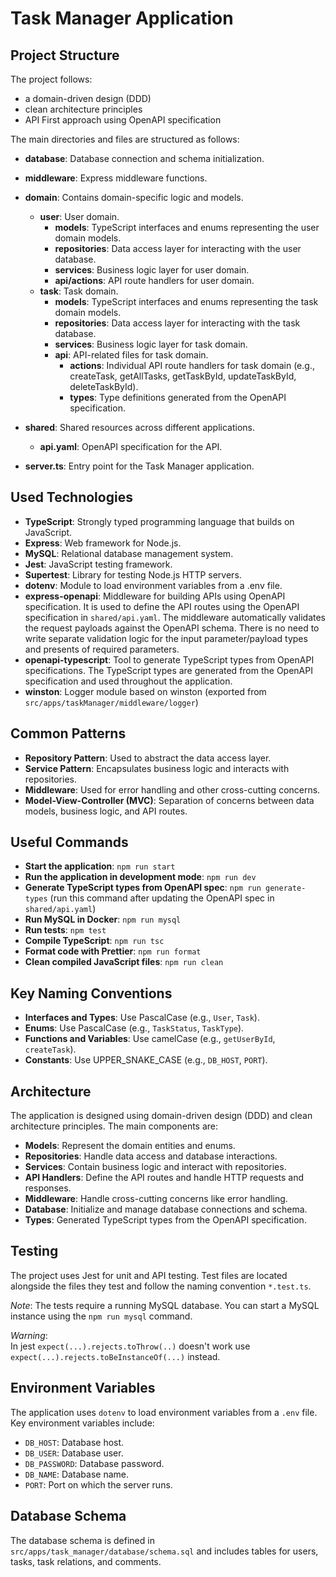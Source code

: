 # Task Manager Application

## Project Structure

The project follows:

- a domain-driven design (DDD)
- clean architecture principles
- API First approach using OpenAPI specification

The main directories and files are structured as follows:

  - **database**: Database connection and schema initialization.
  - **middleware**: Express middleware functions.
  - **domain**: Contains domain-specific logic and models.
    - **user**: User domain.
      - **models**: TypeScript interfaces and enums representing the user domain models.
      - **repositories**: Data access layer for interacting with the user database.
      - **services**: Business logic layer for user domain.
      - **api/actions**: API route handlers for user domain.
    - **task**: Task domain.
      - **models**: TypeScript interfaces and enums representing the task domain models.
      - **repositories**: Data access layer for interacting with the task database.
      - **services**: Business logic layer for task domain.
      - **api**: API-related files for task domain.
        - **actions**: Individual API route handlers for task domain (e.g., createTask, getAllTasks, getTaskById, updateTaskById, deleteTaskById).
         - **types**: Type definitions generated from the OpenAPI specification.
  - **shared**: Shared resources across different applications.
    - **api.yaml**: OpenAPI specification for the API.
    
  - **server.ts**: Entry point for the Task Manager application.

## Used Technologies

- **TypeScript**: Strongly typed programming language that builds on JavaScript.
- **Express**: Web framework for Node.js.
- **MySQL**: Relational database management system.
- **Jest**: JavaScript testing framework.
- **Supertest**: Library for testing Node.js HTTP servers.
- **dotenv**: Module to load environment variables from a .env file.
- **express-openapi**: Middleware for building APIs using OpenAPI specification.
  It is used to define the API routes using the OpenAPI
  specification in `shared/api.yaml`.
  The middleware automatically validates the request payloads against the OpenAPI schema.
  There is no need to write separate validation logic for the input parameter/payload types
  and presents of required parameters.
- **openapi-typescript**: Tool to generate TypeScript types from OpenAPI specifications.
  The TypeScript types are generated from the OpenAPI specification and used throughout the application.
- **winston**: Logger module based on winston (exported from `src/apps/taskManager/middleware/logger`)


## Common Patterns

- **Repository Pattern**: Used to abstract the data access layer.
- **Service Pattern**: Encapsulates business logic and interacts with repositories.
- **Middleware**: Used for error handling and other cross-cutting concerns.
- **Model-View-Controller (MVC)**: Separation of concerns between data models, business logic, and API routes.

## Useful Commands

- **Start the application**: `npm run start`
- **Run the application in development mode**: `npm run dev`
- **Generate TypeScript types from OpenAPI spec**: `npm run generate-types` (run this command after updating the OpenAPI spec in `shared/api.yaml`)
- **Run MySQL in Docker**: `npm run mysql`
- **Run tests**: `npm test`
- **Compile TypeScript**: `npm run tsc`
- **Format code with Prettier**: `npm run format`
- **Clean compiled JavaScript files**: `npm run clean`

## Key Naming Conventions

- **Interfaces and Types**: Use PascalCase (e.g., `User`, `Task`).
- **Enums**: Use PascalCase (e.g., `TaskStatus`, `TaskType`).
- **Functions and Variables**: Use camelCase (e.g., `getUserById`, `createTask`).
- **Constants**: Use UPPER_SNAKE_CASE (e.g., `DB_HOST`, `PORT`).

## Architecture

The application is designed using domain-driven design (DDD) and clean architecture principles. The main components are:

- **Models**: Represent the domain entities and enums.
- **Repositories**: Handle data access and database interactions.
- **Services**: Contain business logic and interact with repositories.
- **API Handlers**: Define the API routes and handle HTTP requests and responses.
- **Middleware**: Handle cross-cutting concerns like error handling.
- **Database**: Initialize and manage database connections and schema.
- **Types**: Generated TypeScript types from the OpenAPI specification.

## Testing

The project uses Jest for unit and API testing. Test files are located alongside the files they test and follow the naming convention `*.test.ts`.

_Note_: The tests require a running MySQL database. You can start a MySQL instance using the `npm run mysql` command.

_Warning_:  
 In jest `expect(...).rejects.toThrow(..)` doesn't work use `expect(...).rejects.toBeInstanceOf(...)` instead.

## Environment Variables

The application uses `dotenv` to load environment variables from a `.env` file. Key environment variables include:

- `DB_HOST`: Database host.
- `DB_USER`: Database user.
- `DB_PASSWORD`: Database password.
- `DB_NAME`: Database name.
- `PORT`: Port on which the server runs.

## Database Schema

The database schema is defined in `src/apps/task_manager/database/schema.sql` and includes tables for users, tasks, task relations, and comments.

